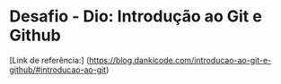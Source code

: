 # Desafio - Dio: Introdução ao Git e Github

[Link de referência:] (https://blog.dankicode.com/introducao-ao-git-e-github/#introducao-ao-git)
